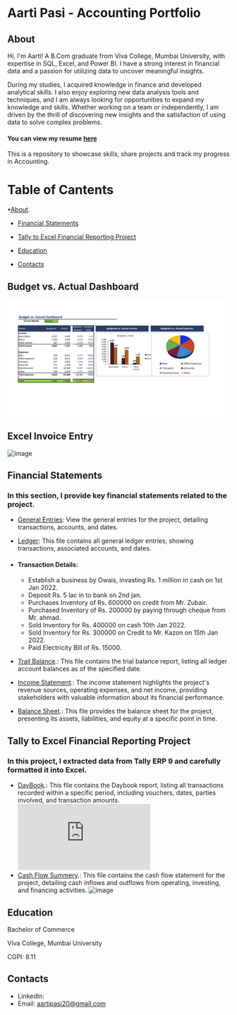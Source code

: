 # Aarti Pasi - Accounting Portfolio
## About
Hi, I'm Aarti! A B.Com graduate from Viva College, Mumbai University, with expertise in SQL, Excel, and Power BI. I have a strong interest in financial data and a passion for utilizing data to uncover meaningful insights.
  
During my studies, I acquired knowledge in finance and developed analytical skills.
 I also enjoy exploring new data analysis tools and techniques, and I am always looking for opportunities to expand my knowledge and skills. Whether working on a team or independently, I am driven by the thrill of discovering new insights and the satisfaction of using data to solve complex problems.

#### You can view my resume [here](Aarti_Pasi_Resume.pdf)

This is a repository to showcase skills, share projects and track my progress in Accounting.

# Table of Cantents
•[About](#about).

- [Financial Statements](#financial-statements)

- [Tally to Excel Financial Reporting Project](#Tally-to-Excel-Financial-Reporting-Project)

- [Education](#Education)

- [Contacts](#Contacts)



## Budget vs. Actual Dashboard
![Budget vs. Actual Dashboard](https://github.com/AartiPasi/Accounting_Portfolio/blob/bf7503080aa9388f00b86d64dda15ff246fd8e98/Budget_vs._Actual_Dashboard.png)

## Excel Invoice Entry
 ![image](https://github.com/AartiPasi/Accounting_Portfolio/assets/160120926/6725ca5e-ffb8-4fd6-bbd5-a0b7bf8c86e6)



 ## Financial Statements
### In this section, I provide key financial statements related to the project.

- [General Entries](General_Entries.pdf): View the general entries for the project, detailing transactions, accounts, and dates.
- [Ledger](Ledger.pdf):  This file contains all general ledger entries, showing transactions, associated accounts, and dates.
- #### Transaction Details:
  * Establish a business by Owais, invasting Rs. 1 million in cash on 1st Jan 2022.
  * Deposit Rs. 5 lac in to bank on 2nd jan.
  * Purchases Inventory of Rs. 600000 on credit from Mr. Zubair.
  * Purchased Inventory of Rs. 200000 by paying through cheque from Mr. ahmad.
  * Sold Inventory for Rs. 400000 on cash 10th Jan 2022.
  * Sold Inventory for Rs. 300000 on Credit to Mr. Kazon on 15th Jan 2022.
  * Paid Electricity Bill of Rs. 15000.
 
- [Trail Balance](Trail_Balance).: This file contains the trial balance report, listing all ledger account balances as of the specified date.
- [Income Statement](Income_Statement).: The income statement highlights the project's revenue sources, operating expenses, and net income, providing stakeholders with valuable information about its financial performance.
- [Balance Sheet](Balance_Sheet).: This file provides the balance sheet for the project, presenting its assets, liabilities, and equity at a specific point in time.

## Tally to Excel Financial Reporting Project
### In this project, I extracted data from Tally ERP 9 and carefully formatted it into Excel.

- [DayBook](Day_Book.pdf).: This file contains the Daybook report, listing all transactions recorded within a specific period, including vouchers, dates, parties involved, and transaction amounts.
  ![image](https://github.com/AartiPasi/Accounting_Portfolio/blob/08441b5fbe04ffe0be2831f0030b1c1b3e25a363/Day_Book.pdf)
- [Cash Flow Summery](Cash_Flow_Summery.pdf).: This file contains the cash flow statement for the project, detailing cash inflows and outflows from operating, investing, and financing activities.
  ![image]()
## Education

Bachelor of Commerce                                                                                                  

Viva College, Mumbai University                   

  CGPI: 8.11   

## Contacts

- LinkedIn:
- Email: aartipasi20@gmail.com






